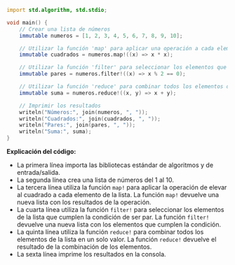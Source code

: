 ```d
import std.algorithm, std.stdio;

void main() {
    // Crear una lista de números
    immutable numeros = [1, 2, 3, 4, 5, 6, 7, 8, 9, 10];

    // Utilizar la función 'map' para aplicar una operación a cada elemento de la lista
    immutable cuadrados = numeros.map!((x) => x * x);

    // Utilizar la función 'filter' para seleccionar los elementos que cumplen una condición
    immutable pares = numeros.filter!((x) => x % 2 == 0);

    // Utilizar la función 'reduce' para combinar todos los elementos de la lista en un solo valor
    immutable suma = numeros.reduce!((x, y) => x + y);

    // Imprimir los resultados
    writeln("Números:", join(numeros, ", "));
    writeln("Cuadrados:", join(cuadrados, ", "));
    writeln("Pares:", join(pares, ", "));
    writeln("Suma:", suma);
}
```

**Explicación del código:**

* La primera línea importa las bibliotecas estándar de algoritmos y de entrada/salida.
* La segunda línea crea una lista de números del 1 al 10.
* La tercera línea utiliza la función `map!` para aplicar la operación de elevar al cuadrado a cada elemento de la lista. La función `map!` devuelve una nueva lista con los resultados de la operación.
* La cuarta línea utiliza la función `filter!` para seleccionar los elementos de la lista que cumplen la condición de ser par. La función `filter!` devuelve una nueva lista con los elementos que cumplen la condición.
* La quinta línea utiliza la función `reduce!` para combinar todos los elementos de la lista en un solo valor. La función `reduce!` devuelve el resultado de la combinación de los elementos.
* La sexta línea imprime los resultados en la consola.